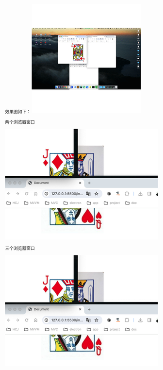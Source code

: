 效果图如下：
![效果.gif](./xiaoguo.gif)

两个浏览器窗口

![两个浏览器窗口.png](./三个浏览器.png)

三个浏览器窗口

![三个浏览器窗口.png](./三个浏览器.png)